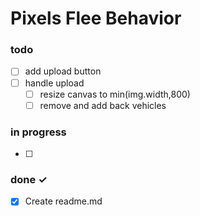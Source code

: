 # Pixels Flee Behavior

### todo

- [ ] add upload button  
- [ ] handle upload 
  - [ ] resize canvas to min(img.width,800)
  - [ ] remove and add back vehicles
### in progress

- [ ]

### done ✓

- [x] Create readme.md  
